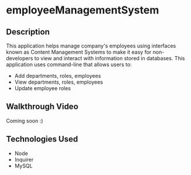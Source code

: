 # employeeManagementSystem


## Description
This application helps manage company's employees using interfaces known as Content Management Systems to make it easy for non-developers to view and interact with information stored in databases. This application uses command-line that allows users to: 
* Add departments, roles, employees
* View departments, roles, employees
* Update employee roles


## Walkthrough Video
Coming soon :) 

## Technologies Used
* Node
* Inquirer
* MySQL

